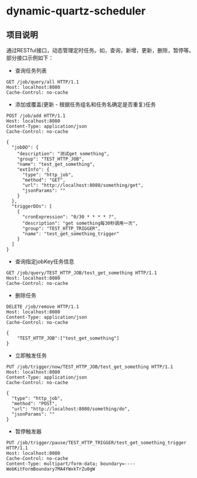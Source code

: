 # dynamic-quartz-scheduler

## 项目说明
通过RESTful接口，动态管理定时任务。如，查询，新增，更新，删除，暂停等。
部分接口示例如下：

* 查询任务列表
``` http
GET /job/query/all HTTP/1.1
Host: localhost:8080
Cache-Control: no-cache
```

* 添加或覆盖(更新 - 根据任务组名和任务名确定是否重复)任务
``` http
POST /job/add HTTP/1.1
Host: localhost:8080
Content-Type: application/json
Cache-Control: no-cache

{
  "jobDO": {
    "description": "测试get something",
    "group": "TEST_HTTP_JOB",
    "name": "test_get_something",
    "extInfo": {
      "type": "http_job",
      "method": "GET",
      "url": "http://localhost:8080/something/get",
      "jsonParams": ""
    }
  },
  "triggerDOs": [
    {
      "cronExpression": "0/30 * * * * ?",
      "description": "get something每30秒调用一次",
      "group": "TEST_HTTP_TRIGGER",
      "name": "test_get_something_trigger"
    }
  ]
}
```

* 查询指定jobKey任务信息
``` http
GET /job/query/TEST_HTTP_JOB/test_get_something HTTP/1.1
Host: localhost:8080
Cache-Control: no-cache
```

* 删除任务
``` http
DELETE /job/remove HTTP/1.1
Host: localhost:8080
Content-Type: application/json
Cache-Control: no-cache

{
	"TEST_HTTP_JOB":["test_get_something"]
}
```

* 立即触发任务
``` http
PUT /job/trigger/now/TEST_HTTP_JOB/test_get_something HTTP/1.1
Host: localhost:8080
Content-Type: application/json
Cache-Control: no-cache

{
  "type": "http_job",
  "method": "POST",
  "url": "http://localhost:8080/something/do",
  "jsonParams": ""
}
```

* 暂停触发器
``` http
PUT /job/trigger/pause/TEST_HTTP_TRIGGER/test_get_something_trigger HTTP/1.1
Host: localhost:8080
Cache-Control: no-cache
Content-Type: multipart/form-data; boundary=----WebKitFormBoundary7MA4YWxkTrZu0gW
```